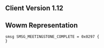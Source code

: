 ## Client Version 1.12

## Wowm Representation
```rust,ignore
smsg SMSG_MEETINGSTONE_COMPLETE = 0x0297 {
}

```
